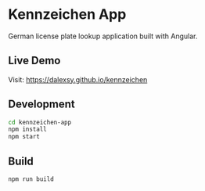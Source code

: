 # Kennzeichen App

German license plate lookup application built with Angular.

## Live Demo

Visit: https://dalexsy.github.io/kennzeichen

## Development

```bash
cd kennzeichen-app
npm install
npm start
```

## Build

```bash
npm run build
```